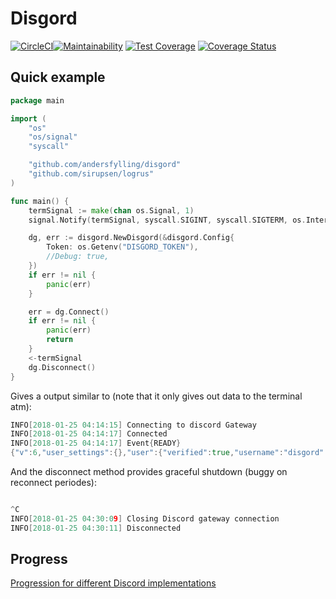 # Disgord

[![CircleCI](https://circleci.com/gh/andersfylling/disgord/tree/master.svg?style=shield)](https://circleci.com/gh/andersfylling/disgord/tree/master)[![Maintainability](https://api.codeclimate.com/v1/badges/687d02ca069eba704af9/maintainability)](https://codeclimate.com/github/andersfylling/disgord/maintainability) [![Test Coverage](https://api.codeclimate.com/v1/badges/687d02ca069eba704af9/test_coverage)](https://codeclimate.com/github/andersfylling/disgord/test_coverage) [![Coverage Status](https://coveralls.io/repos/github/andersfylling/disgord/badge.svg)](https://coveralls.io/github/andersfylling/disgord)

## Quick example

```go
package main

import (
    "os"
    "os/signal"
    "syscall"

    "github.com/andersfylling/disgord"
    "github.com/sirupsen/logrus"
)

func main() {
    termSignal := make(chan os.Signal, 1)
    signal.Notify(termSignal, syscall.SIGINT, syscall.SIGTERM, os.Interrupt, os.Kill)

    dg, err := disgord.NewDisgord(&disgord.Config{
        Token: os.Getenv("DISGORD_TOKEN"),
        //Debug: true,
    })
    if err != nil {
        panic(err)
    }

    err = dg.Connect()
    if err != nil {
        panic(err)
        return
    }
    <-termSignal
    dg.Disconnect()
}
```

Gives a output similar to (note that it only gives out data to the terminal atm):

```go
INFO[2018-01-25 04:14:15] Connecting to discord Gateway                 lib="Disgord v0.0.0"
INFO[2018-01-25 04:14:17] Connected                                     lib="Disgord v0.0.0"
INFO[2018-01-25 04:14:17] Event{READY}
{"v":6,"user_settings":{},"user":{"verified":true,"username":"disgord" ......
```

And the disconnect method provides graceful shutdown (buggy on reconnect periodes):

```go

^C
INFO[2018-01-25 04:30:09] Closing Discord gateway connection            lib="Disgord v0.0.0"
INFO[2018-01-25 04:30:11] Disconnected                                  lib="Disgord v0.0.0"
```

## Progress

[Progression for different Discord implementations](PROGRESS.md)

